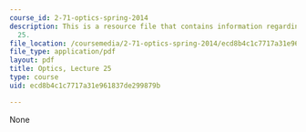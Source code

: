 ```yaml
---
course_id: 2-71-optics-spring-2014
description: This is a resource file that contains information regarding optics lecture
  25.
file_location: /coursemedia/2-71-optics-spring-2014/ecd8b4c1c7717a31e961837de299879b_MIT2_71S14_lec25_notes.pdf
file_type: application/pdf
layout: pdf
title: Optics, Lecture 25
type: course
uid: ecd8b4c1c7717a31e961837de299879b

---
```

None